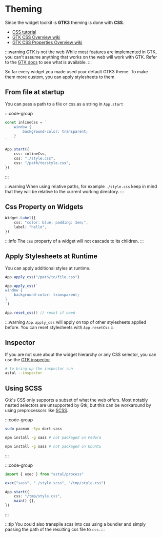 # Theming

Since the widget toolkit is **GTK3** theming is done with **CSS**.

- [CSS tutorial](https://www.w3schools.com/css/)
- [GTK CSS Overview wiki](https://docs.gtk.org/gtk3/css-overview.html)
- [GTK CSS Properties Overview wiki](https://docs.gtk.org/gtk3/css-properties.html)

:::warning GTK is not the web
While most features are implemented in GTK,
you can't assume anything that works on the web will work with GTK.
Refer to the [GTK docs](https://docs.gtk.org/gtk3/css-overview.html)
to see what is available.
:::

So far every widget you made used your default GTK3 theme.
To make them more custom, you can apply stylesheets to them.

## From file at startup

You can pass a path to a file or css as a string in `App.start`

:::code-group

```ts [app.ts]
const inlineCss = `
    window {
        background-color: transparent;
    }
`

App.start({
    css: inlineCss,
    css: "./style.css",
    css: "/path/to/style.css",
})
```

:::

:::warning
When using relative paths, for example `./style.css` keep in mind that they
will be relative to the current working directory.
:::

## Css Property on Widgets

```ts
Widget.Label({
    css: "color: blue; padding: 1em;",
    label: "hello",
})
```

:::info
The `css` property of a widget will not cascade to its children.
:::

## Apply Stylesheets at Runtime

You can apply additional styles at runtime.

```ts
App.apply_css("/path/to/file.css")
```

```ts
App.apply_css(`
window {
    background-color: transparent;
}
`)
```

```ts
App.reset_css() // reset if need
```

:::warning
`App.apply_css` will apply on top of other stylesheets applied before.
You can reset stylesheets with `App.resetCss`
:::

## Inspector

If you are not sure about the widget hierarchy or any CSS selector,
you can use the [GTK inspector](https://wiki.gnome.org/Projects/GTK/Inspector)

```sh
# to bring up the inspector run
astal --inspector
```

## Using SCSS

Gtk's CSS only supports a subset of what the web offers.
Most notably nested selectors are unsupported by Gtk, but this can be
workaround by using preprocessors like [SCSS](https://sass-lang.com/).

:::code-group

```sh [<i class="devicon-archlinux-plain"></i> Arch]
sudo pacman -Syu dart-sass
```

```sh [<i class="devicon-fedora-plain"></i> Fedora]
npm install -g sass # not packaged on Fedora
```

```sh [<i class="devicon-ubuntu-plain"></i> Ubuntu]
npm install -g sass # not packaged on Ubuntu
```

:::

:::code-group

```ts [app.ts]
import { exec } from "astal/process"

exec("sass", "./style.scss", "/tmp/style.css")

App.start({
    css: "/tmp/style.css",
    main() {},
})
```

:::

:::tip
You could also transpile scss into css using a bundler
and simply passing the path of the resulting css file to `css`.
:::
